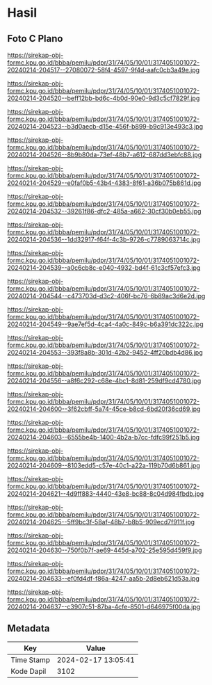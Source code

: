 # Hasil

## Foto C Plano

https://sirekap-obj-formc.kpu.go.id/bbba/pemilu/pdpr/31/74/05/10/01/3174051001072-20240214-204517--27080072-58f4-4597-9f4d-aafc0cb3a49e.jpg

https://sirekap-obj-formc.kpu.go.id/bbba/pemilu/pdpr/31/74/05/10/01/3174051001072-20240214-204520--beff12bb-bd6c-4b0d-90e0-9d3c5cf7829f.jpg

https://sirekap-obj-formc.kpu.go.id/bbba/pemilu/pdpr/31/74/05/10/01/3174051001072-20240214-204523--b3d0aecb-d15e-456f-b899-b9c913e493c3.jpg

https://sirekap-obj-formc.kpu.go.id/bbba/pemilu/pdpr/31/74/05/10/01/3174051001072-20240214-204526--8b9b80da-73ef-48b7-a612-687dd3ebfc88.jpg

https://sirekap-obj-formc.kpu.go.id/bbba/pemilu/pdpr/31/74/05/10/01/3174051001072-20240214-204529--e0faf0b5-43b4-4383-8f61-a36b075b861d.jpg

https://sirekap-obj-formc.kpu.go.id/bbba/pemilu/pdpr/31/74/05/10/01/3174051001072-20240214-204532--39261f86-dfc2-485a-a662-30cf30b0eb55.jpg

https://sirekap-obj-formc.kpu.go.id/bbba/pemilu/pdpr/31/74/05/10/01/3174051001072-20240214-204536--1dd32917-f64f-4c3b-9726-c7789063714c.jpg

https://sirekap-obj-formc.kpu.go.id/bbba/pemilu/pdpr/31/74/05/10/01/3174051001072-20240214-204539--a0c6cb8c-e040-4932-bd4f-61c3cf57efc3.jpg

https://sirekap-obj-formc.kpu.go.id/bbba/pemilu/pdpr/31/74/05/10/01/3174051001072-20240214-204544--c473703d-d3c2-406f-bc76-6b89ac3d6e2d.jpg

https://sirekap-obj-formc.kpu.go.id/bbba/pemilu/pdpr/31/74/05/10/01/3174051001072-20240214-204549--9ae7ef5d-4ca4-4a0c-849c-b6a391dc322c.jpg

https://sirekap-obj-formc.kpu.go.id/bbba/pemilu/pdpr/31/74/05/10/01/3174051001072-20240214-204553--393f8a8b-301d-42b2-9452-4ff20bdb4d86.jpg

https://sirekap-obj-formc.kpu.go.id/bbba/pemilu/pdpr/31/74/05/10/01/3174051001072-20240214-204556--a8f6c292-c68e-4bc1-8d81-259df9cd4780.jpg

https://sirekap-obj-formc.kpu.go.id/bbba/pemilu/pdpr/31/74/05/10/01/3174051001072-20240214-204600--3f62cbff-5a74-45ce-b8cd-6bd20f36cd69.jpg

https://sirekap-obj-formc.kpu.go.id/bbba/pemilu/pdpr/31/74/05/10/01/3174051001072-20240214-204603--6555be4b-1400-4b2a-b7cc-fdfc99f251b5.jpg

https://sirekap-obj-formc.kpu.go.id/bbba/pemilu/pdpr/31/74/05/10/01/3174051001072-20240214-204609--8103edd5-c57e-40c1-a22a-119b70d6b861.jpg

https://sirekap-obj-formc.kpu.go.id/bbba/pemilu/pdpr/31/74/05/10/01/3174051001072-20240214-204621--4d9ff883-4440-43e8-bc88-8c04d984fbdb.jpg

https://sirekap-obj-formc.kpu.go.id/bbba/pemilu/pdpr/31/74/05/10/01/3174051001072-20240214-204625--5ff9bc3f-58af-48b7-b8b5-909ecd7f911f.jpg

https://sirekap-obj-formc.kpu.go.id/bbba/pemilu/pdpr/31/74/05/10/01/3174051001072-20240214-204630--750f0b7f-ae69-445d-a702-25e595d459f9.jpg

https://sirekap-obj-formc.kpu.go.id/bbba/pemilu/pdpr/31/74/05/10/01/3174051001072-20240214-204633--ef0fd4df-f86a-4247-aa5b-2d8eb621d53a.jpg

https://sirekap-obj-formc.kpu.go.id/bbba/pemilu/pdpr/31/74/05/10/01/3174051001072-20240214-204637--c3907c51-87ba-4cfe-8501-d646975f00da.jpg


## Metadata

| Key        | Value               |
| ---------- | ------------------- |
| Time Stamp | 2024-02-17 13:05:41 |
| Kode Dapil | 3102                |



